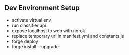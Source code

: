 ## Dev Environment Setup

- activate virtual env
- run classifier api
- expose localhost to web with ngrok
- replace temporary url in manifest.yml and constants.js
- forge deploy
- forge install --upgrade

